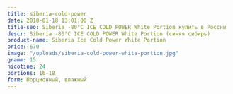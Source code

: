 ```yaml
---
title: siberia-cold-power
date: 2018-01-18 13:01:00 Z
title-seo: Siberia -80°C ICE COLD POWER White Portion купить в России
descr: Siberia -80°C ICE COLD POWER White Portion (синяя сибирь)
product-name: Siberia Ice Cold Power White Portion
price: 670
image: "/uploads/siberia-cold-power-white-portion.jpg"
gramm: 15
nicotine: 24
portions: 16-18
form: Порционный, влажный
---
```



